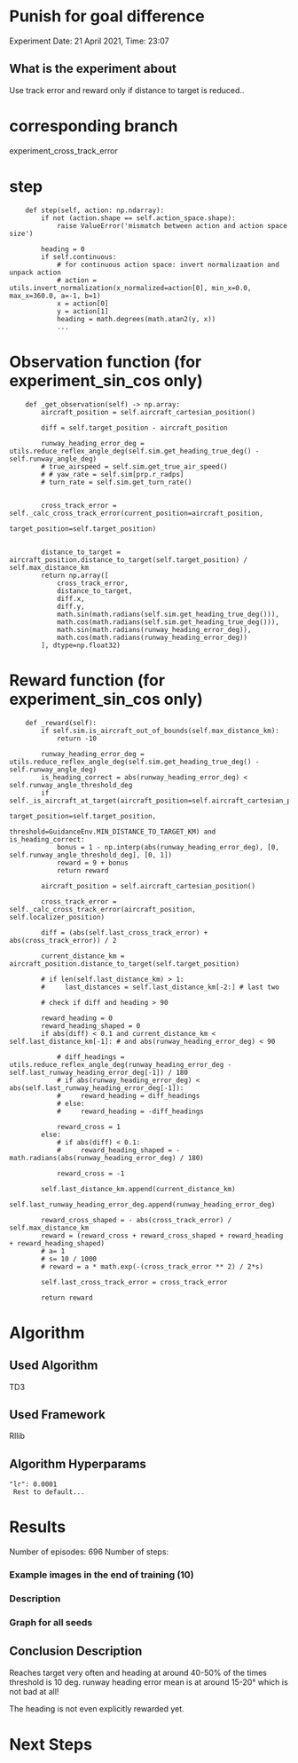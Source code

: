 # Punish for goal difference
Experiment Date: 21 April 2021, Time: 23:07
## What is the experiment about
Use track error and reward only if distance to target is reduced..

# corresponding branch
experiment_cross_track_error

# step
```
    def step(self, action: np.ndarray):
        if not (action.shape == self.action_space.shape):
            raise ValueError('mismatch between action and action space size')

        heading = 0
        if self.continuous:
            # for continuous action space: invert normalizaation and unpack action
            # action = utils.invert_normalization(x_normalized=action[0], min_x=0.0, max_x=360.0, a=-1, b=1)
            x = action[0]
            y = action[1]
            heading = math.degrees(math.atan2(y, x))
            ...
```

# Observation function (for experiment_sin_cos only)
```
    def _get_observation(self) -> np.array:
        aircraft_position = self.aircraft_cartesian_position()

        diff = self.target_position - aircraft_position

        runway_heading_error_deg = utils.reduce_reflex_angle_deg(self.sim.get_heading_true_deg() - self.runway_angle_deg)
        # true_airspeed = self.sim.get_true_air_speed()
        # # yaw_rate = self.sim[prp.r_radps]
        # turn_rate = self.sim.get_turn_rate()


        cross_track_error = self._calc_cross_track_error(current_position=aircraft_position,
                                                         target_position=self.target_position)


        distance_to_target = aircraft_position.distance_to_target(self.target_position) / self.max_distance_km
        return np.array([
            cross_track_error,
            distance_to_target,
            diff.x,
            diff.y,
            math.sin(math.radians(self.sim.get_heading_true_deg())),
            math.cos(math.radians(self.sim.get_heading_true_deg())),
            math.sin(math.radians(runway_heading_error_deg)),
            math.cos(math.radians(runway_heading_error_deg))
        ], dtype=np.float32)

```

# Reward function (for experiment_sin_cos only)
```
    def _reward(self):
        if self.sim.is_aircraft_out_of_bounds(self.max_distance_km):
            return -10

        runway_heading_error_deg = utils.reduce_reflex_angle_deg(self.sim.get_heading_true_deg() - self.runway_angle_deg)
        is_heading_correct = abs(runway_heading_error_deg) < self.runway_angle_threshold_deg
        if self._is_aircraft_at_target(aircraft_position=self.aircraft_cartesian_position(),
                                                       target_position=self.target_position,
                                                       threshold=GuidanceEnv.MIN_DISTANCE_TO_TARGET_KM) and is_heading_correct:
            bonus = 1 - np.interp(abs(runway_heading_error_deg), [0, self.runway_angle_threshold_deg], [0, 1])
            reward = 9 + bonus
            return reward

        aircraft_position = self.aircraft_cartesian_position()

        cross_track_error = self._calc_cross_track_error(aircraft_position, self.localizer_position)

        diff = (abs(self.last_cross_track_error) + abs(cross_track_error)) / 2

        current_distance_km = aircraft_position.distance_to_target(self.target_position)

        # if len(self.last_distance_km) > 1:
        #     last_distances = self.last_distance_km[-2:] # last two

        # check if diff and heading > 90

        reward_heading = 0
        reward_heading_shaped = 0
        if abs(diff) < 0.1 and current_distance_km < self.last_distance_km[-1]: # and abs(runway_heading_error_deg) < 90

            # diff_headings = utils.reduce_reflex_angle_deg(runway_heading_error_deg - self.last_runway_heading_error_deg[-1]) / 180
            # if abs(runway_heading_error_deg) < abs(self.last_runway_heading_error_deg[-1]):
            #     reward_heading = diff_headings
            # else:
            #     reward_heading = -diff_headings

            reward_cross = 1
        else:
            # if abs(diff) < 0.1:
            #     reward_heading_shaped = - math.radians(abs(runway_heading_error_deg) / 180)

            reward_cross = -1

        self.last_distance_km.append(current_distance_km)
        self.last_runway_heading_error_deg.append(runway_heading_error_deg)

        reward_cross_shaped = - abs(cross_track_error) / self.max_distance_km
        reward = (reward_cross + reward_cross_shaped + reward_heading + reward_heading_shaped)
        # a= 1
        # s= 10 / 1000
        # reward = a * math.exp(-(cross_track_error ** 2) / 2*s)

        self.last_cross_track_error = cross_track_error

        return reward
```

# Algorithm
## Used Algorithm
TD3
## Used Framework
Rllib
## Algorithm Hyperparams
```
"lr": 0.0001
 Rest to default...
```

# Results
Number of episodes: 696
Number of steps:


### Example images in the end of training (10)

### Description

### Graph for all seeds

## Conclusion Description
Reaches target very often and heading at around 40-50% of the times 
threshold is 10 deg.
runway heading error mean is at around 15-20° which is not bad at all!

The heading is not even explicitly rewarded yet.

# Next Steps
